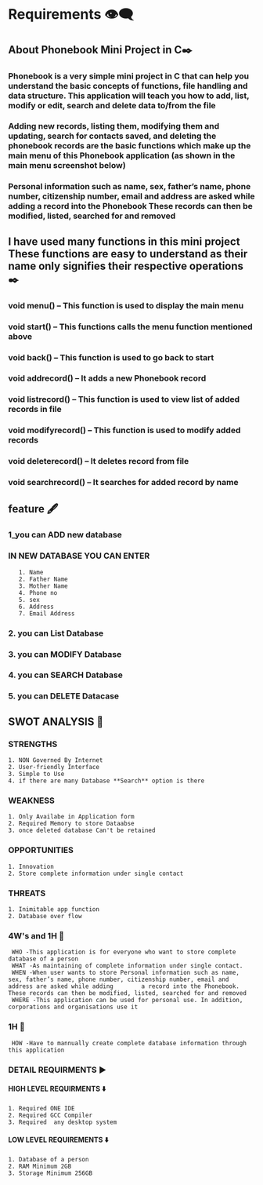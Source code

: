 # Requirements 👁️‍🗨️

 ## About Phonebook Mini Project in C✒️

  ### Phonebook is a very simple mini project in C that can help you understand the basic concepts of functions, file handling and data structure. This application will teach you how to add, list, modify or edit, search and delete data to/from the file

  ### Adding new records, listing them, modifying them and updating, search for contacts saved, and deleting the phonebook records are the basic functions which make up the main menu of this Phonebook application (as shown in the main menu screenshot below)

  ### Personal information such as name, sex, father’s name, phone number, citizenship number, email and address are asked while adding a record into the Phonebook These records can then be modified, listed, searched for and removed

 ## I have used many functions in this mini project These functions are easy to understand as their name only signifies their respective operations ✒️

  ### void menu() – This function is used to display the main menu
  ### void start() – This functions calls the menu function mentioned above
  ### void back() – This function is used to go back to start
  ### void addrecord() – It adds a new Phonebook record
  ### void listrecord() – This function is used to view list of added records in file
  ### void modifyrecord() – This function is used to modify added records
  ### void deleterecord() – It deletes record from file
  ### void searchrecord() – It searches for added record by name

 ## feature 🖋️

   ### 1_you can ADD new database 
   ### IN NEW DATABASE YOU CAN ENTER 
       1. Name
       2. Father Name
       3. Mother Name
       4. Phone no
       5. sex
       6. Address
       7. Email Address
   ### 2. you can List Database
   ### 3. you can MODIFY Database
   ### 4. you can SEARCH Database
   ### 5. you can DELETE Datacase
 
  ## SWOT ANALYSIS 💭

  ### STRENGTHS
    1. NON Governed By Internet
    2. User-friendly Interface
    3. Simple to Use
    4. if there are many Database **Search** option is there
  
  ### WEAKNESS

    1. Only Availabe in Application form
    2. Required Memory to store Dataabse
    3. once deleted database Can't be retained

  ### OPPORTUNITIES

    1. Innovation
    2. Store complete information under single contact

  ### THREATS

    1. Inimitable app function
    2. Database over flow

  ### 4W's and 1H 💭

     WHO -This application is for everyone who want to store complete database of a person 
     WHAT -As maintaining of complete information under single contact.
     WHEN -When user wants to store Personal information such as name, sex, father’s name, phone number, citizenship number, email and address are asked while adding        a record into the Phonebook. These records can then be modified, listed, searched for and removed
     WHERE -This application can be used for personal use. In addition, corporations and organisations use it

  ### 1H 💭
 
     HOW -Have to mannually create complete database information through this application 

  ### DETAIL REQUIRMENTS ▶️

  #### HIGH LEVEL REQUIRMENTS ⬇️

    1. Required ONE IDE
    2. Required GCC Compiler
    3. Required  any desktop system 

   #### LOW LEVEL REQUIREMENTS ⬇️

    1. Database of a person
    2. RAM Minimum 2GB
    3. Storage Minimum 256GB
